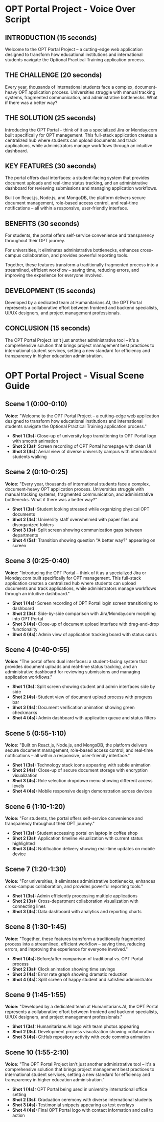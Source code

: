 # OPT Portal Project - Voice Over Script

## INTRODUCTION (15 seconds)
Welcome to the OPT Portal Project – a cutting-edge web application designed to transform how educational institutions and international students navigate the Optional Practical Training application process.

## THE CHALLENGE (20 seconds)
Every year, thousands of international students face a complex, document-heavy OPT application process. Universities struggle with manual tracking systems, fragmented communication, and administrative bottlenecks. What if there was a better way?

## THE SOLUTION (25 seconds)
Introducing the OPT Portal – think of it as a specialized Jira or Monday.com built specifically for OPT management. This full-stack application creates a centralized hub where students can upload documents and track applications, while administrators manage workflows through an intuitive dashboard.

## KEY FEATURES (30 seconds)
The portal offers dual interfaces: a student-facing system that provides document uploads and real-time status tracking, and an administrative dashboard for reviewing submissions and managing application workflows.

Built on React.js, Node.js, and MongoDB, the platform delivers secure document management, role-based access control, and real-time notifications – all within a responsive, user-friendly interface.

## BENEFITS (30 seconds)
For students, the portal offers self-service convenience and transparency throughout their OPT journey.

For universities, it eliminates administrative bottlenecks, enhances cross-campus collaboration, and provides powerful reporting tools.

Together, these features transform a traditionally fragmented process into a streamlined, efficient workflow – saving time, reducing errors, and improving the experience for everyone involved.

## DEVELOPMENT (15 seconds)
Developed by a dedicated team at Humanitarians.AI, the OPT Portal represents a collaborative effort between frontend and backend specialists, UI/UX designers, and project management professionals.

## CONCLUSION (15 seconds)
The OPT Portal Project isn't just another administrative tool – it's a comprehensive solution that brings project management best practices to international student services, setting a new standard for efficiency and transparency in higher education administration.


# OPT Portal Project - Visual Scene Guide

## Scene 1 (0:00-0:10)
**Voice:** "Welcome to the OPT Portal Project – a cutting-edge web application designed to transform how educational institutions and international students navigate the Optional Practical Training application process."
- **Shot 1 (3s):** Close-up of university logo transitioning to OPT Portal logo with smooth animation
- **Shot 2 (3s):** Screen recording of OPT Portal homepage with clean UI
- **Shot 3 (4s):** Aerial view of diverse university campus with international students walking

## Scene 2 (0:10-0:25)
**Voice:** "Every year, thousands of international students face a complex, document-heavy OPT application process. Universities struggle with manual tracking systems, fragmented communication, and administrative bottlenecks. What if there was a better way?"
- **Shot 1 (3s):** Student looking stressed while organizing physical OPT documents
- **Shot 2 (4s):** University staff overwhelmed with paper files and disorganized folders
- **Shot 3 (3s):** Split screen showing communication gaps between departments
- **Shot 4 (5s):** Transition showing question "A better way?" appearing on screen

## Scene 3 (0:25-0:40)
**Voice:** "Introducing the OPT Portal – think of it as a specialized Jira or Monday.com built specifically for OPT management. This full-stack application creates a centralized hub where students can upload documents and track applications, while administrators manage workflows through an intuitive dashboard."
- **Shot 1 (4s):** Screen recording of OPT Portal login screen transitioning to dashboard
- **Shot 2 (3s):** Side-by-side comparison with Jira/Monday.com morphing into OPT Portal
- **Shot 3 (4s):** Close-up of document upload interface with drag-and-drop functionality
- **Shot 4 (4s):** Admin view of application tracking board with status cards

## Scene 4 (0:40-0:55)
**Voice:** "The portal offers dual interfaces: a student-facing system that provides document uploads and real-time status tracking, and an administrative dashboard for reviewing submissions and managing application workflows."
- **Shot 1 (3s):** Split screen showing student and admin interfaces side by side
- **Shot 2 (4s):** Student view of document upload process with progress bar
- **Shot 3 (4s):** Document verification animation showing green checkmarks
- **Shot 4 (4s):** Admin dashboard with application queue and status filters

## Scene 5 (0:55-1:10)
**Voice:** "Built on React.js, Node.js, and MongoDB, the platform delivers secure document management, role-based access control, and real-time notifications – all within a responsive, user-friendly interface."
- **Shot 1 (3s):** Technology stack icons appearing with subtle animation
- **Shot 2 (4s):** Close-up of secure document storage with encryption visualization
- **Shot 3 (4s):** Role selection dropdown menu showing different access levels
- **Shot 4 (4s):** Mobile responsive design demonstration across devices

## Scene 6 (1:10-1:20)
**Voice:** "For students, the portal offers self-service convenience and transparency throughout their OPT journey."
- **Shot 1 (3s):** Student accessing portal on laptop in coffee shop
- **Shot 2 (3s):** Application timeline visualization with current status highlighted
- **Shot 3 (4s):** Notification delivery showing real-time updates on mobile device

## Scene 7 (1:20-1:30)
**Voice:** "For universities, it eliminates administrative bottlenecks, enhances cross-campus collaboration, and provides powerful reporting tools."
- **Shot 1 (3s):** Admin efficiently processing multiple applications
- **Shot 2 (3s):** Cross-department collaboration visualization with connecting lines
- **Shot 3 (4s):** Data dashboard with analytics and reporting charts

## Scene 8 (1:30-1:45)
**Voice:** "Together, these features transform a traditionally fragmented process into a streamlined, efficient workflow – saving time, reducing errors, and improving the experience for everyone involved."
- **Shot 1 (4s):** Before/after comparison of traditional vs. OPT Portal process
- **Shot 2 (3s):** Clock animation showing time savings
- **Shot 3 (4s):** Error rate graph showing dramatic reduction
- **Shot 4 (4s):** Split screen of happy student and satisfied administrator

## Scene 9 (1:45-1:55)
**Voice:** "Developed by a dedicated team at Humanitarians.AI, the OPT Portal represents a collaborative effort between frontend and backend specialists, UI/UX designers, and project management professionals."
- **Shot 1 (3s):** Humanitarians.AI logo with team photos appearing
- **Shot 2 (3s):** Development process visualization showing collaboration
- **Shot 3 (4s):** GitHub repository activity with code commits animation

## Scene 10 (1:55-2:10)
**Voice:** "The OPT Portal Project isn't just another administrative tool – it's a comprehensive solution that brings project management best practices to international student services, setting a new standard for efficiency and transparency in higher education administration."
- **Shot 1 (4s):** OPT Portal being used in university international office setting
- **Shot 2 (3s):** Graduation ceremony with diverse international students
- **Shot 3 (4s):** Testimonial snippets appearing as text overlays
- **Shot 4 (4s):** Final OPT Portal logo with contact information and call to action
